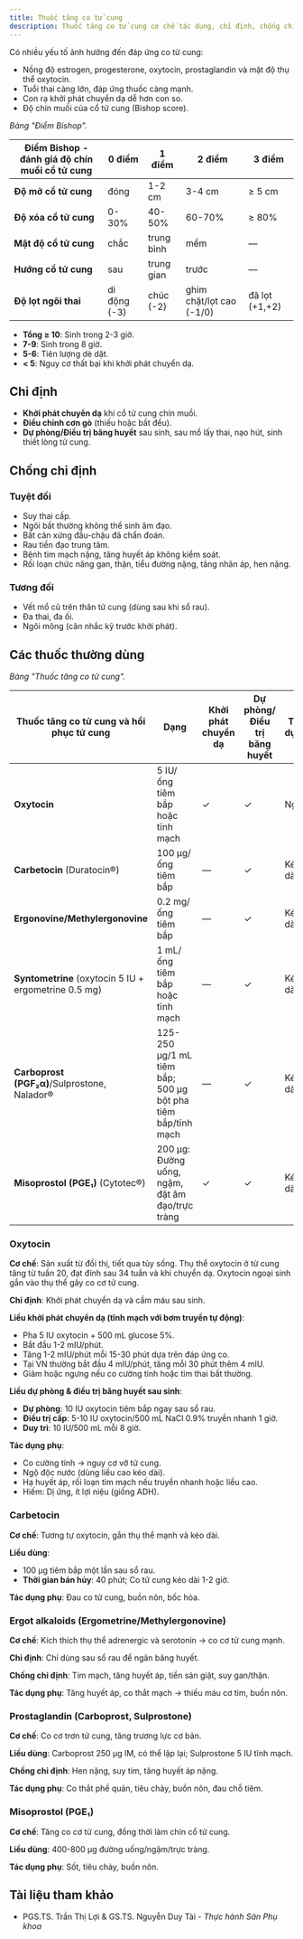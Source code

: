 ```yaml
---
title: Thuốc tăng co tử cung
description: Thuốc tăng co tử cung cơ chế tác dụng, chỉ định, chống chỉ định, liều dùng và tác dụng phụ.
---
```


Có nhiều yếu tố ảnh hưởng đến đáp ứng co tử cung:

- Nồng độ estrogen, progesterone, oxytocin, prostaglandin và mật độ thụ thể oxytocin.
- Tuổi thai càng lớn, đáp ứng thuốc càng mạnh.
- Con rạ khởi phát chuyển dạ dễ hơn con so.
- Độ chín muồi của cổ tử cung (Bishop score).

_Bảng "Điểm Bishop"._

| Điểm Bishop - đánh giá độ chín muồi cổ tử cung | 0 điểm       | 1 điểm     | 2 điểm                   | 3 điểm         |
| ---------------------------------------------- | ------------ | ---------- | ------------------------ | -------------- |
| **Độ mở cổ tử cung**                           | đóng         | 1-2 cm     | 3-4 cm                   | ≥ 5 cm         |
| **Độ xóa cổ tử cung**                          | 0-30%        | 40-50%     | 60-70%                   | ≥ 80%          |
| **Mật độ cổ tử cung**                          | chắc         | trung bình | mềm                      | —              |
| **Hướng cổ tử cung**                           | sau          | trung gian | trước                    | —              |
| **Độ lọt ngôi thai**                           | di động (-3) | chúc (-2)  | ghim chặt/lọt cao (-1/0) | đã lọt (+1,+2) |

- **Tổng ≥ 10**: Sinh trong 2-3 giờ.
- **7-9**: Sinh trong 8 giờ.
- **5-6**: Tiên lượng dè dặt.
- **< 5**: Nguy cơ thất bại khi khởi phát chuyển dạ.

## Chỉ định

- **Khởi phát chuyển dạ** khi cổ tử cung chín muồi.
- **Điều chỉnh cơn gò** (thiếu hoặc bất đều).
- **Dự phòng/Điều trị băng huyết** sau sinh, sau mổ lấy thai, nạo hút, sinh thiết lòng tử cung.

## Chống chỉ định

### Tuyệt đối

- Suy thai cấp.
- Ngôi bất thường không thể sinh âm đạo.
- Bất cân xứng đầu-chậu đã chẩn đoán.
- Rau tiền đạo trung tâm.
- Bệnh tim mạch nặng, tăng huyết áp không kiểm soát.
- Rối loạn chức năng gan, thận, tiểu đường nặng, tăng nhãn áp, hen nặng.

### Tương đối

- Vết mổ cũ trên thân tử cung (dùng sau khi sổ rau).
- Đa thai, đa ối.
- Ngôi mông (cân nhắc kỹ trước khởi phát).

## Các thuốc thường dùng

_Bảng "Thuốc tăng co tử cung"._

| Thuốc tăng co tử cung và hồi phục tử cung             | Dạng                                                        | Khởi phát chuyển dạ | Dự phòng/Điều trị băng huyết | Tác dụng |
| ----------------------------------------------------- | ----------------------------------------------------------- | ------------------- | ---------------------------- | -------- |
| **Oxytocin**                                          | 5 IU/ống tiêm bắp hoặc tĩnh mạch                            | ✓                   | ✓                            | Ngắn     |
| **Carbetocin** (Duratocin®)                          | 100 µg/ống tiêm bắp                                         | —                   | ✓                            | Kéo dài  |
| **Ergonovine/Methylergonovine**                       | 0.2 mg/ống tiêm bắp                                         | —                   | ✓                            | Kéo dài  |
| **Syntometrine** (oxytocin 5 IU + ergometrine 0.5 mg) | 1 mL/ống tiêm bắp hoặc tĩnh mạch                            | —                   | ✓                            | Kéo dài  |
| **Carboprost (PGF₂α)**/Sulprostone, Nalador®         | 125-250 µg/1 mL tiêm bắp; 500 µg bột pha tiêm bắp/tĩnh mạch | —                   | ✓                            | Kéo dài  |
| **Misoprostol (PGE₁)** (Cytotec®)                    | 200 µg: Đường uống, ngậm, đặt âm đạo/trực tràng             | ✓                   | ✓                            | Kéo dài  |

### Oxytocin

**Cơ chế**: Sản xuất từ đồi thị, tiết qua tủy sống. Thụ thể oxytocin ở tử cung tăng từ tuần 20, đạt đỉnh sau 34 tuần và khi chuyển dạ. Oxytocin ngoại sinh gắn vào thụ thể gây co cơ tử cung.

**Chỉ định**: Khởi phát chuyển dạ và cầm máu sau sinh.

**Liều khởi phát chuyển dạ (tĩnh mạch với bơm truyền tự động)**:

- Pha 5 IU oxytocin + 500 mL glucose 5%.
- Bắt đầu 1-2 mIU/phút.
- Tăng 1-2 mIU/phút mỗi 15-30 phút dựa trên đáp ứng co.
- Tại VN thường bắt đầu 4 mIU/phút, tăng mỗi 30 phút thêm 4 mIU.
- Giảm hoặc ngưng nếu co cường tính hoặc tim thai bất thường.

**Liều dự phòng & điều trị băng huyết sau sinh**:

- **Dự phòng**: 10 IU oxytocin tiêm bắp ngay sau sổ rau.
- **Điều trị cấp**: 5-10 IU oxytocin/500 mL NaCl 0.9% truyền nhanh 1 giờ.
- **Duy trì**: 10 IU/500 mL mỗi 8 giờ.

**Tác dụng phụ**:

- Co cường tính → nguy cơ vỡ tử cung.
- Ngộ độc nước (dùng liều cao kéo dài).
- Hạ huyết áp, rối loạn tim mạch nếu truyền nhanh hoặc liều cao.
- Hiếm: Dị ứng, ít lợi niệu (giống ADH).

### Carbetocin

**Cơ chế**: Tương tự oxytocin, gắn thụ thể mạnh và kéo dài.

**Liều dùng**:

- 100 µg tiêm bắp một lần sau sổ rau.
- **Thời gian bán hủy**: 40 phút; Co tử cung kéo dài 1-2 giờ.

**Tác dụng phụ**: Đau co tử cung, buồn nôn, bốc hỏa.

### Ergot alkaloids (Ergometrine/Methylergonovine)

**Cơ chế**: Kích thích thụ thể adrenergic và serotonin → co cơ tử cung mạnh.

**Chỉ định**: Chỉ dùng sau sổ rau để ngăn băng huyết.

**Chống chỉ định**: Tim mạch, tăng huyết áp, tiền sản giật, suy gan/thận.

**Tác dụng phụ**: Tăng huyết áp, co thắt mạch → thiếu máu cơ tim, buồn nôn.

### Prostaglandin (Carboprost, Sulprostone)

**Cơ chế**: Co cơ trơn tử cung, tăng trương lực cơ bản.

**Liều dùng**: Carboprost 250 µg IM, có thể lặp lại; Sulprostone 5 IU tĩnh mạch.

**Chống chỉ định**: Hen nặng, suy tim, tăng huyết áp nặng.

**Tác dụng phụ**: Co thắt phế quản, tiêu chảy, buồn nôn, đau chỗ tiêm.

### Misoprostol (PGE₁)

**Cơ chế**: Tăng co cơ tử cung, đồng thời làm chín cổ tử cung.

**Liều dùng**: 400-800 µg đường uống/ngậm/trực tràng.

**Tác dụng phụ**: Sốt, tiêu chảy, buồn nôn.

## Tài liệu tham khảo

- PGS.TS. Trần Thị Lợi & GS.TS. Nguyễn Duy Tài - _Thực hành Sản Phụ khoa_
